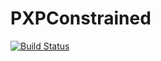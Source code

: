 # PXPConstrained

[![Build Status](https://github.com/zzh-cycling/PXPConstrained.jl/actions/workflows/CI.yml/badge.svg?branch=main)](https://github.com/zzh-cycling/PXPConstrained.jl/actions/workflows/CI.yml?query=branch%3Amain)
